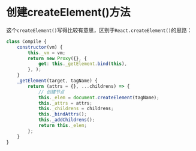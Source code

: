 # 创建createElement()方法

这个`createElement()`写得比较有意思，区别于`React.createElement()`的思路：

```js
class Compile {
    constructor(vm) {
        this._vm = vm;
        return new Proxy({}, {
            get: this._getElement.bind(this),
        }, );
    }
    _getElement(target, tagName) {
        return (attrs = {}, ...childrens) => {
            // 创建节点
            this._elem = document.createElement(tagName);
            this._attrs = attrs;
            this._childrens = childrens;
            this._bindAttrs();
            this._addChildrens();
            return this._elem;
        };
    }
}
```